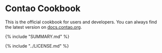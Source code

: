 # Contao Cookbook

This is the official cookbook for users and developers. You can always find 
the latest version on [docs.contao.org](https://docs.contao.org/).


{% include "SUMMARY.md" %}

{% include "../LICENSE.md" %}
